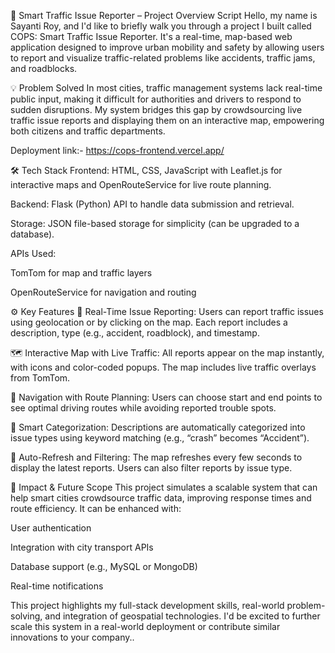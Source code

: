 🚦 Smart Traffic Issue Reporter – Project Overview Script
Hello, my name is Sayanti Roy, and I'd like to briefly walk you through a project I built called COPS: Smart Traffic Issue Reporter. It's a real-time, map-based web application designed to improve urban mobility and safety by allowing users to report and visualize traffic-related problems like accidents, traffic jams, and roadblocks.

💡 Problem Solved
In most cities, traffic management systems lack real-time public input, making it difficult for authorities and drivers to respond to sudden disruptions. My system bridges this gap by crowdsourcing live traffic issue reports and displaying them on an interactive map, empowering both citizens and traffic departments.

Deployment link:- https://cops-frontend.vercel.app/

🛠️ Tech Stack
Frontend: HTML, CSS, JavaScript with Leaflet.js for interactive maps and OpenRouteService for live route planning.

Backend: Flask (Python) API to handle data submission and retrieval.

Storage: JSON file-based storage for simplicity (can be upgraded to a database).

APIs Used:

TomTom for map and traffic layers

OpenRouteService for navigation and routing

⚙️ Key Features
📍 Real-Time Issue Reporting:
Users can report traffic issues using geolocation or by clicking on the map. Each report includes a description, type (e.g., accident, roadblock), and timestamp.

🗺️ Interactive Map with Live Traffic:
All reports appear on the map instantly, with icons and color-coded popups. The map includes live traffic overlays from TomTom.

🧭 Navigation with Route Planning:
Users can choose start and end points to see optimal driving routes while avoiding reported trouble spots.

🧠 Smart Categorization:
Descriptions are automatically categorized into issue types using keyword matching (e.g., “crash” becomes “Accident”).

🔄 Auto-Refresh and Filtering:
The map refreshes every few seconds to display the latest reports. Users can also filter reports by issue type.

🎯 Impact & Future Scope
This project simulates a scalable system that can help smart cities crowdsource traffic data, improving response times and route efficiency. It can be enhanced with:

User authentication

Integration with city transport APIs

Database support (e.g., MySQL or MongoDB)

Real-time notifications

This project highlights my full-stack development skills, real-world problem-solving, and integration of geospatial technologies. I'd be excited to further scale this system in a real-world deployment or contribute similar innovations to your company..
